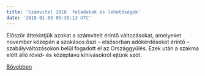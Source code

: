 ```yaml
---
title: 'Számvitel 2018  feladatok és lehetőségek'
date: '2018-01-03 05:39:13 UTC'
---
```


Először áttekintjük azokat a számvitelt érintő változásokat, amelyeket november közepén a szokásos őszi – elsősorban adókérdéseket érintő – szabályváltozásokon belül fogadott el az Országgyűlés. Ezek után a szakma előtt álló rövid- és középtávú kihívásokról ejtünk szót.


[Bővebben](http://ift.tt/2EJjhiL)

